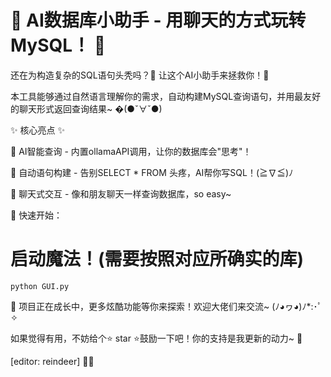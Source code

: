 # 🎉 AI数据库小助手 - 用聊天的方式玩转MySQL！ 🎉

还在为构造复杂的SQL语句头秃吗？🤯 让这个AI小助手来拯救你！💖

本工具能够通过自然语言理解你的需求，自动构建MySQL查询语句，并用最友好的聊天形式返回查询结果~ �(●ˇ∀ˇ●)



✨ 核心亮点 ✨

🧠 AI智能查询 - 内置ollamaAPI调用，让你的数据库会"思考"！

🤖 自动语句构建 - 告别SELECT * FROM 头疼，AI帮你写SQL！(≧∇≦)ﾉ

💬 聊天式交互 - 像和朋友聊天一样查询数据库，so easy~

🚀 快速开始：

# 启动魔法！(需要按照对应所确实的库)

`python GUI.py`

🌟 项目正在成长中，更多炫酷功能等你来探索！欢迎大佬们来交流~ (ﾉ◕ヮ◕)ﾉ*:･ﾟ✧

如果觉得有用，不妨给个⭐️ star ⭐️鼓励一下吧！你的支持是我更新的动力~ 💪

[editor: reindeer] 🦌✨
